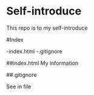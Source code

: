 # Self-introduce

This repo is to my self-introduce

#Index

-index.html
-.gitignore

##index.html
My information

##.gitignore

See in file


